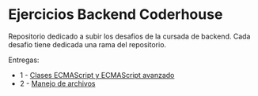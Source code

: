 # Ejercicios Backend Coderhouse

Repositorio dedicado a subir los desafios de la cursada de backend. Cada desafio tiene dedicada una rama del repositorio.

Entregas:

- 1 - [Clases ECMAScript y ECMAScript avanzado](https://github.com/moradelboca/backend/tree/desafio1)
- 2 - [Manejo de archivos](https://github.com/moradelboca/backend/tree/desafio2)